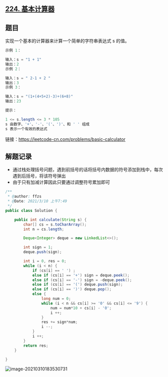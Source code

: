 ## [224. 基本计算器](https://leetcode-cn.com/problems/basic-calculator/)

## 题目

实现一个基本的计算器来计算一个简单的字符串表达式 s 的值。

```java
示例 1：

输入：s = "1 + 1"
输出：2
示例 2：

输入：s = " 2-1 + 2 "
输出：3
示例 3：

输入：s = "(1+(4+5+2)-3)+(6+8)"
输出：23
```

```java
提示：

1 <= s.length <= 3 * 105
s 由数字、'+'、'-'、'('、')'、和 ' ' 组成
s 表示一个有效的表达式
```


链接：https://leetcode-cn.com/problems/basic-calculator

## 解题记录

+ 通过栈处理括号问题，遇到前括号的话将括号内数据的符号添加到栈中，每次遇到后括号，将该符号弹出
+ 由于只有加减计算因此只要通过调整符号累加即可

```java
/**
 * @author: ffzs
 * @Date: 2021/3/10 上午7:49
 */
public class Solution {

    public int calculate(String s) {
        char[] cs = s.toCharArray();
        int n = cs.length;

        Deque<Integer> deque = new LinkedList<>();

        int sign = 1;
        deque.push(sign);

        int i = 0, res = 0;
        while (i < n) {
            if (cs[i] == ' ') ;
            else if (cs[i] == '+') sign = deque.peek();
            else if (cs[i] == '-') sign = -deque.peek();
            else if (cs[i] == '(') deque.push(sign);
            else if (cs[i] == ')') deque.pop();
            else {
                long num = 0;
                while (i < n && cs[i] >= '0' && cs[i] <= '9') {
                    num = num*10 + cs[i] - '0';
                    i ++;
                }
                res += sign*num;
                i --;
            }
            i ++;
        }
        return res;
    }

}
```

![image-20210310183530731](https://gitee.com/ffzs/picture_go/raw/master/img/image-20210310183530731.png)